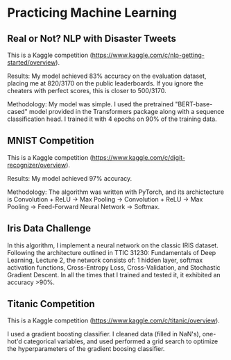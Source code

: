 # Practicing Machine Learning

## Real or Not? NLP with Disaster Tweets
This is a Kaggle competition (https://www.kaggle.com/c/nlp-getting-started/overview).

Results: My model achieved 83% accuracy on the evaluation dataset, placing me at 820/3170 on the public leaderboards. If you ignore the cheaters with perfect scores, this is closer to 500/3170.

Methodology: My model was simple. I used the pretrained "BERT-base-cased" model provided in the Transformers package along with a sequence classification head. I trained it with 4 epochs on 90% of the training data.

## MNIST Competition
This is a Kaggle competition (https://www.kaggle.com/c/digit-recognizer/overview).

Results: My model achieved 97% accuracy.

Methodology: The algorithm was written with PyTorch, and its archictecture is Convolution + ReLU -> Max Pooling -> Convolution + ReLU -> Max Pooling -> Feed-Forward Neural Network -> Softmax.

## Iris Data Challenge 

In this algorithm, I implement a neural network on the classic IRIS dataset. Following the architecture outlined in TTIC 31230: Fundamentals of Deep Learning, Lecture 2, the network consists of: 1 hidden layer, softmax activation functions, Cross-Entropy Loss, Cross-Validation, and Stochastic Gradient Descent. In all the times that I trained and tested it, it exhibited an accuracy >90%.

## Titanic Competition
This is a Kaggle competition (https://www.kaggle.com/c/titanic/overview). 

I used a gradient boosting classifier. I cleaned data (filled in NaN's), one-hot'd categorical variables, and used performed a grid search to optimize the hyperparameters of the gradient boosing classifier.


